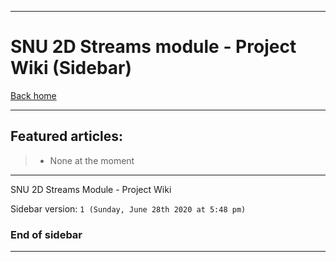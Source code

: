 
***

# SNU 2D Streams module - Project Wiki (Sidebar)

[Back home](https://github.com/seanpm2001/SNU_2D_Streams/wiki/)

***

## Featured articles:

> * None at the moment

***

SNU 2D Streams Module - Project Wiki

Sidebar version: `1 (Sunday, June 28th 2020 at 5:48 pm)`

### End of sidebar

***
